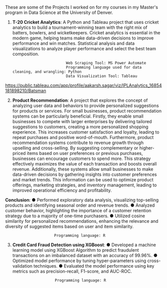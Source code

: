These are some of the Projects I worked on for my courses in my Master's program in Data Science at the University of Denver.


1. **T-20 Cricket Analytics**: A Python and Tableau project that uses cricket analytics to build a tournament-winning team with the right mix of batters, bowlers, and wicketkeepers.
                               Cricket analytics is essential in the modern game, helping teams make data-driven decisions to improve performance and win matches.
                               Statistical analysis and data visualizations to analyze player performance and select the best team composition.

                               Web Scraping Tool: MS Power Automate
                               Programming language used for data cleaning, and wrangling: Python
                               Data Visualization Tool: Tableau
   
https://public.tableau.com/app/profile/aakarsh.sagar/viz/IPLAnalytics_16854181898210/Batsman


2. **Product Recommendation**: A project that explores the concept of analyzing user data and behaviors to provide personalized suggestions for products or services.
                           For small businesses, product recommendation systems can be particularly beneficial. 
                           Firstly, they enable small businesses to compete with larger enterprises by delivering tailored suggestions to customers, creating a more personalized shopping experience. This increases customer satisfaction and loyalty, leading to repeat purchases and positive word-of-mouth.
                           Furthermore, product recommendation systems contribute to revenue growth through upselling and cross-selling. By suggesting complementary or higher-priced items based on user preferences or previous purchases, businesses can encourage customers to spend more. This strategy effectively maximizes the value of each transaction and boosts overall revenue.
                           Additionally, these systems allow small businesses to make data-driven decisions by gathering insights into customer preferences and market trends. This information can be used to optimize product offerings, marketing strategies, and inventory management, leading to improved operational efficiency and profitability.

**Conclusion**: 
● Performed exploratory data analysis, visualizing top-selling products and identifying seasonal order and revenue trends.
● Analyzed customer behavior, highlighting the importance of a customer retention strategy due to a majority of one-time purchasers.
● Utilized cosine similarity for personalized recommendations, enhancing the relevance and diversity of suggested items based on user and item similarity.
                        
                          Programming language: R

3. **Credit Card Fraud Detection using XGBoost**: 
                          ●	Developed a machine learning model using XGBoost Algorithm to predict fraudulent transactions on an imbalanced dataset with an accuracy of 99.96%.
                          ●	Optimized model performance by tuning hyper-parameters using cross-validation techniques.
                          ●	Evaluated the model performance using key metrics such as precision-recall, F1-score, and AUC-ROC.


                          Programming language: R
